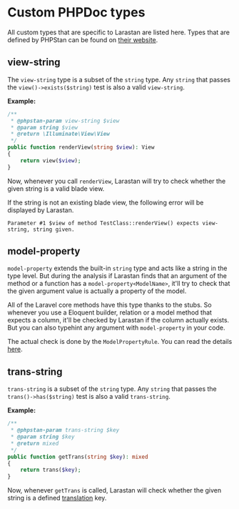 # Custom PHPDoc types

All custom types that are specific to Larastan are listed here. Types that are defined by PHPStan
can be found on [their website](https://phpstan.org/writing-php-code/phpdoc-types).


## view-string

The `view-string` type is a subset of the `string` type. Any `string` that passes the `view()->exists($string)` test
is also a valid `view-string`.

**Example:**

```php
/**
 * @phpstan-param view-string $view
 * @param string $view
 * @return \Illuminate\View\View
 */
public function renderView(string $view): View
{
    return view($view);
}
```
Now, whenever you call `renderView`, Larastan will try to check whether
the given string is a valid blade view.


If the string is not an existing blade view, the following error will be displayed by Larastan.
```
Parameter #1 $view of method TestClass::renderView() expects view-string, string given.
```

## model-property
`model-property` extends the built-in `string` type and acts like a string in the type level. But during the analysis if Larastan finds that an argument of the method or a function has a `model-property<ModelName>`, it'll try to check that the given argument value is actually a property of the model.

All of the Laravel core methods have this type thanks to the stubs. So whenever you use a Eloquent builder, relation or a model method that expects a column, it'll be checked by Larastan if the column actually exists. But you can also typehint any argument with `model-property` in your code.

The actual check is done by the `ModelPropertyRule`. You can read the details [here](rules.md#ModelPropertyRule).


## trans-string

`trans-string` is a subset of the `string` type. Any `string` that passes the `trans()->has($string)` test
is also a valid `trans-string`.

**Example:**

```php
/**
 * @phpstan-param trans-string $key
 * @param string $key
 * @return mixed
 */
public function getTrans(string $key): mixed
{
    return trans($key);
}
```

Now, whenever `getTrans` is called, Larastan will check whether
the given string is a defined [translation](https://laravel.com/docs/master/localization#defining-translation-strings) key.
